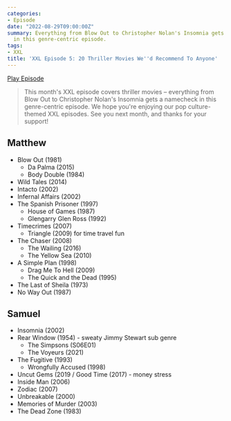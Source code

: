 ```yaml
---
categories:
- Episode
date: "2022-08-29T09:00:00Z"
summary: Everything from Blow Out to Christopher Nolan's Insomnia gets a namecheck
  in this genre-centric episode.
tags:
- XXL
title: 'XXL Episode 5: 20 Thriller Movies We''d Recommend To Anyone'
---
```


[Play Episode](https://www.patreon.com/posts/xxl-episode-5-20-71161114)
> This month's XXL episode covers thriller movies – everything from Blow Out to Christopher Nolan's Insomnia gets a namecheck in this genre-centric episode. We hope you're enjoying our pop culture-themed XXL episodes. See you next month, and thanks for your support!

## Matthew

- Blow Out (1981)
    - Da Palma (2015)
    - Body Double (1984)
- Wild Tales (2014)
- Intacto (2002)
- Infernal Affairs (2002)
- The Spanish Prisoner (1997)
    - House of Games (1987)
    - Glengarry Glen Ross (1992)
- Timecrimes (2007) 
    - Triangle (2009) for time travel fun
- The Chaser (2008)
   - The Wailing (2016)
   - The Yellow Sea (2010)
- A Simple Plan (1998)
    - Drag Me To Hell (2009)
    - The Quick and the Dead (1995)
- The Last of Sheila (1973)
- No Way Out (1987)

## Samuel

- Insomnia (2002)
- Rear Window (1954) - sweaty Jimmy Stewart sub genre
    - The Simpsons (S06E01)
    - The Voyeurs (2021)
- The Fugitive (1993)
    - Wrongfully Accused (1998)
- Uncut Gems (2019 / Good Time (2017) - money stress
- Inside Man (2006)
- Zodiac (2007)
- Unbreakable (2000)
- Memories of Murder (2003)
- The Dead Zone (1983)